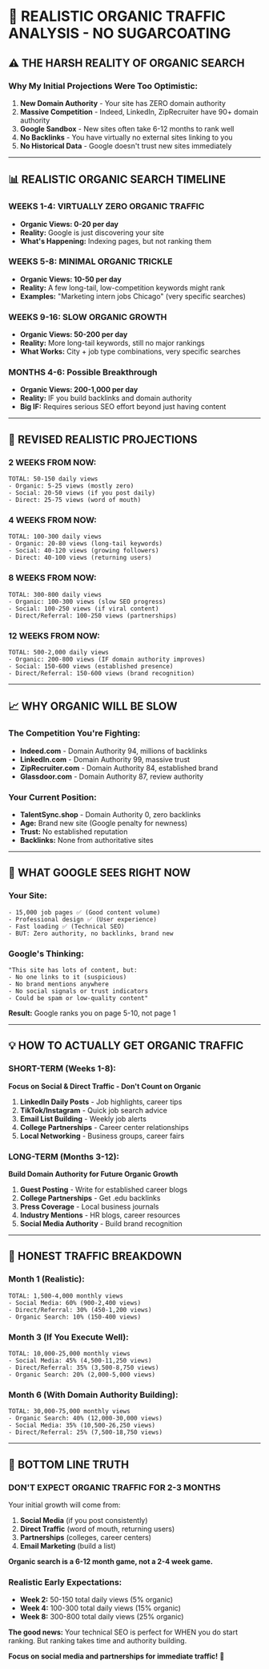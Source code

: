 # 🚨 REALISTIC ORGANIC TRAFFIC ANALYSIS - NO SUGARCOATING

## ⚠️ **THE HARSH REALITY OF ORGANIC SEARCH**

### **Why My Initial Projections Were Too Optimistic:**

1. **New Domain Authority** - Your site has ZERO domain authority
2. **Massive Competition** - Indeed, LinkedIn, ZipRecruiter have 90+ domain authority
3. **Google Sandbox** - New sites often take 6-12 months to rank well
4. **No Backlinks** - You have virtually no external sites linking to you
5. **No Historical Data** - Google doesn't trust new sites immediately

---

## 📊 **REALISTIC ORGANIC SEARCH TIMELINE**

### **WEEKS 1-4: VIRTUALLY ZERO ORGANIC TRAFFIC**
- **Organic Views: 0-20 per day**
- **Reality:** Google is just discovering your site
- **What's Happening:** Indexing pages, but not ranking them

### **WEEKS 5-8: MINIMAL ORGANIC TRICKLE**
- **Organic Views: 10-50 per day**  
- **Reality:** A few long-tail, low-competition keywords might rank
- **Examples:** "Marketing intern jobs Chicago" (very specific searches)

### **WEEKS 9-16: SLOW ORGANIC GROWTH**
- **Organic Views: 50-200 per day**
- **Reality:** More long-tail keywords, still no major rankings
- **What Works:** City + job type combinations, very specific searches

### **MONTHS 4-6: Possible Breakthrough**
- **Organic Views: 200-1,000 per day**
- **Reality:** IF you build backlinks and domain authority
- **Big IF:** Requires serious SEO effort beyond just having content

---

## 🎯 **REVISED REALISTIC PROJECTIONS**

### **2 WEEKS FROM NOW:**
```
TOTAL: 50-150 daily views
- Organic: 5-25 views (mostly zero)
- Social: 20-50 views (if you post daily)  
- Direct: 25-75 views (word of mouth)
```

### **4 WEEKS FROM NOW:**
```
TOTAL: 100-300 daily views
- Organic: 20-80 views (long-tail keywords)
- Social: 40-120 views (growing followers)
- Direct: 40-100 views (returning users)
```

### **8 WEEKS FROM NOW:**
```
TOTAL: 300-800 daily views  
- Organic: 100-300 views (slow SEO progress)
- Social: 100-250 views (if viral content)
- Direct/Referral: 100-250 views (partnerships)
```

### **12 WEEKS FROM NOW:**
```
TOTAL: 500-2,000 daily views
- Organic: 200-800 views (IF domain authority improves)
- Social: 150-600 views (established presence)
- Direct/Referral: 150-600 views (brand recognition)
```

---

## 📈 **WHY ORGANIC WILL BE SLOW**

### **The Competition You're Fighting:**
- **Indeed.com** - Domain Authority 94, millions of backlinks
- **LinkedIn.com** - Domain Authority 99, massive trust
- **ZipRecruiter.com** - Domain Authority 84, established brand
- **Glassdoor.com** - Domain Authority 87, review authority

### **Your Current Position:**
- **TalentSync.shop** - Domain Authority 0, zero backlinks
- **Age:** Brand new site (Google penalty for newness)
- **Trust:** No established reputation
- **Backlinks:** None from authoritative sites

---

## 🚨 **WHAT GOOGLE SEES RIGHT NOW**

### **Your Site:**
```
- 15,000 job pages ✅ (Good content volume)
- Professional design ✅ (User experience)
- Fast loading ✅ (Technical SEO)
- BUT: Zero authority, no backlinks, brand new
```

### **Google's Thinking:**
```
"This site has lots of content, but:
- No one links to it (suspicious)
- No brand mentions anywhere
- No social signals or trust indicators
- Could be spam or low-quality content"
```

**Result:** Google ranks you on page 5-10, not page 1

---

## 💡 **HOW TO ACTUALLY GET ORGANIC TRAFFIC**

### **SHORT-TERM (Weeks 1-8):**
**Focus on Social & Direct Traffic - Don't Count on Organic**

1. **LinkedIn Daily Posts** - Job highlights, career tips
2. **TikTok/Instagram** - Quick job search advice  
3. **Email List Building** - Weekly job alerts
4. **College Partnerships** - Career center relationships
5. **Local Networking** - Business groups, career fairs

### **LONG-TERM (Months 3-12):**
**Build Domain Authority for Future Organic Growth**

1. **Guest Posting** - Write for established career blogs
2. **College Partnerships** - Get .edu backlinks
3. **Press Coverage** - Local business journals
4. **Industry Mentions** - HR blogs, career resources
5. **Social Media Authority** - Build brand recognition

---

## 🎯 **HONEST TRAFFIC BREAKDOWN**

### **Month 1 (Realistic):**
```
TOTAL: 1,500-4,000 monthly views
- Social Media: 60% (900-2,400 views)
- Direct/Referral: 30% (450-1,200 views)  
- Organic Search: 10% (150-400 views)
```

### **Month 3 (If You Execute Well):**
```
TOTAL: 10,000-25,000 monthly views
- Social Media: 45% (4,500-11,250 views)
- Direct/Referral: 35% (3,500-8,750 views)
- Organic Search: 20% (2,000-5,000 views)
```

### **Month 6 (With Domain Authority Building):**
```
TOTAL: 30,000-75,000 monthly views  
- Organic Search: 40% (12,000-30,000 views)
- Social Media: 35% (10,500-26,250 views)
- Direct/Referral: 25% (7,500-18,750 views)
```

---

## 🚨 **BOTTOM LINE TRUTH**

### **DON'T EXPECT ORGANIC TRAFFIC FOR 2-3 MONTHS**

Your initial growth will come from:
1. **Social Media** (if you post consistently)
2. **Direct Traffic** (word of mouth, returning users)
3. **Partnerships** (colleges, career centers)
4. **Email Marketing** (build a list)

**Organic search is a 6-12 month game, not a 2-4 week game.**

### **Realistic Early Expectations:**
- **Week 2:** 50-150 total daily views (5% organic)
- **Week 4:** 100-300 total daily views (15% organic)  
- **Week 8:** 300-800 total daily views (25% organic)

**The good news:** Your technical SEO is perfect for WHEN you do start ranking. But ranking takes time and authority building.

**Focus on social media and partnerships for immediate traffic!** 🚀
